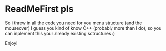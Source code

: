# ReadMeFirst pls

So i threw in all the code you need for you menu structure (and the mouseover)
I guess you kind of know C++ (probably more than I do), so you can inplement this your already existing sctructures :)

Enjoy!
